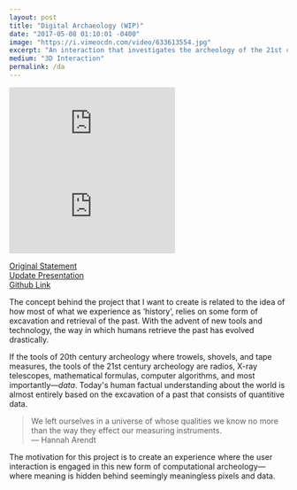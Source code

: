 ```yaml
---
layout: post
title: "Digital Archaeology (WIP)"
date: "2017-05-08 01:10:01 -0400"
image: "https://i.vimeocdn.com/video/633613554.jpg"
excerpt: "An interaction that investigates the archeology of the 21st century"
medium: "3D Interaction"
permalink: /da
---
```


<iframe src="https://player.vimeo.com/video/216600347?color=9CBEF2" frameborder="0" webkitallowfullscreen mozallowfullscreen allowfullscreen></iframe>
<iframe src="https://player.vimeo.com/video/216898722?color=9CBEF2" frameborder="0" webkitallowfullscreen mozallowfullscreen allowfullscreen></iframe>

[Original Statement](/journal/2017/04/08)  
[Update Presentation](https://docs.google.com/presentation/d/1739ukAghCNTyaKDD-NUNRZ-BpxZPzB2pVvhrjyl9rvA/edit?usp=sharing)  
[Github Link](https://github.com/mbrav/DigitalArchaeology)

The concept behind the project that I want to create is related to the idea of how most of what we experience as ‘history’, relies on some form of excavation and retrieval of the past. With the advent of new tools and technology, the way in which humans retrieve the past has evolved drastically.

If the tools of 20th century archeology where trowels, shovels, and tape measures, the tools of the 21st century archeology are radios, X-ray telescopes, mathematical formulas, computer algorithms, and most importantly—*data*. Today's human factual understanding about the world is almost entirely based on the excavation of a past that consists of quantitive data.

> We left ourselves in a universe of whose qualities we know no more than the way they effect our measuring instruments.  
— Hannah Arendt

The motivation for this project is to create an experience where the user interaction is engaged in this new form of computational archeology—where meaning is hidden behind seemingly meaningless pixels and data.
